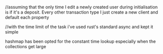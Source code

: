 //assuming that the only time I edit a newly created user during initialisation is if it's a deposit. Every other transaction type I just create a new
client and default each property

//with the time limit of the task i've used rust's standard async and kept it simple

hashmap has been opted for the constant time lookup especially when the collections get large


